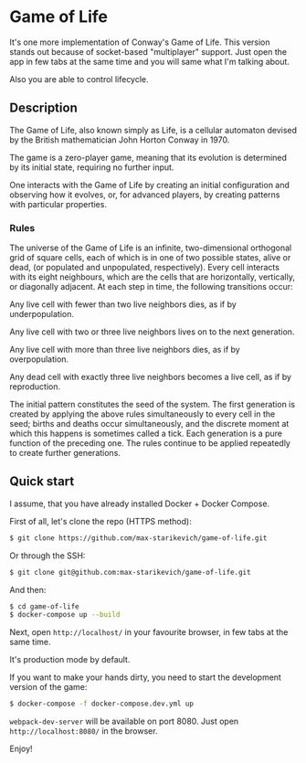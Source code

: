 # Game of Life

It's one more implementation of Conway's Game of Life. This version stands out because of socket-based "multiplayer" support. Just open the app in few tabs at the same time and you will same what I'm talking about.

Also you are able to control lifecycle.

## Description

The Game of Life, also known simply as Life, is a cellular automaton devised by the British mathematician John Horton Conway in 1970.

The game is a zero-player game, meaning that its evolution is determined by its initial state, requiring no further input.

One interacts with the Game of Life by creating an initial configuration and observing how it evolves, or, for advanced players, by creating patterns with particular properties.

### Rules 

The universe of the Game of Life is an infinite, two-dimensional orthogonal grid of square cells, each of which is in one of two possible states, alive or dead, (or populated and unpopulated, respectively). Every cell interacts with its eight neighbours, which are the cells that are horizontally, vertically, or diagonally adjacent. At each step in time, the following transitions occur:

Any live cell with fewer than two live neighbors dies, as if by underpopulation.

Any live cell with two or three live neighbors lives on to the next generation.

Any live cell with more than three live neighbors dies, as if by overpopulation.

Any dead cell with exactly three live neighbors becomes a live cell, as if by reproduction.

The initial pattern constitutes the seed of the system. The first generation is created by applying the above rules simultaneously to every cell in the seed; births and deaths occur simultaneously, and the discrete moment at which this happens is sometimes called a tick. Each generation is a pure function of the preceding one. The rules continue to be applied repeatedly to create further generations.

## Quick start

I assume, that you have already installed Docker + Docker Compose.

First of all, let's clone the repo (HTTPS method):

```bash
$ git clone https://github.com/max-starikevich/game-of-life.git
```

Or through the SSH:

```bash
$ git clone git@github.com:max-starikevich/game-of-life.git
```

And then:

```bash
$ cd game-of-life
$ docker-compose up --build
```

Next, open `http://localhost/` in your favourite browser, in few tabs at the same time.

It's production mode by default.

If you want to make your hands dirty, you need to start the development version of the game:

```bash
$ docker-compose -f docker-compose.dev.yml up
```
`webpack-dev-server` will be available on port 8080. Just open `http://localhost:8080/` in the browser.

Enjoy!
